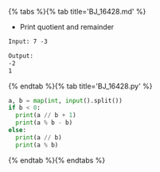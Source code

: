 {% tabs %}{% tab title='BJ_16428.md' %}

* Print quotient and remainder

```txt
Input: 7 -3

Output:
-2
1
```

{% endtab %}{% tab title='BJ_16428.py' %}

```py
a, b = map(int, input().split())
if b < 0:
  print(a // b + 1)
  print(a % b - b)
else:
  print(a // b)
  print(a % b)
```

{% endtab %}{% endtabs %}
